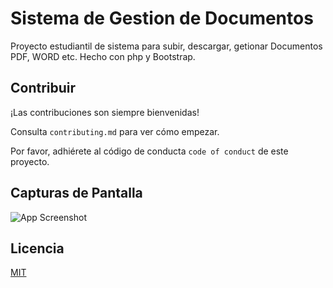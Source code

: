 
# Sistema de Gestion de Documentos 

Proyecto estudiantil de sistema para subir, descargar, getionar Documentos PDF, WORD etc. Hecho con php y Bootstrap.


## Contribuir

¡Las contribuciones son siempre bienvenidas!

Consulta `contributing.md` para ver cómo empezar.

Por favor, adhiérete al código de conducta `code of conduct` de este proyecto.
## Capturas de Pantalla

![App Screenshot](https://via.placeholder.com/468x300?text=App+Screenshot+Here)


## Licencia

[MIT](https://choosealicense.com/licenses/mit/)


